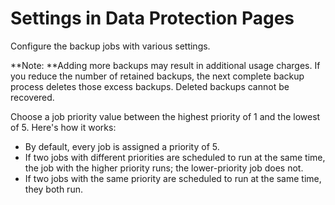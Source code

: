 # Settings in Data Protection Pages
Configure the backup jobs with various settings.

**Note: **Adding more backups may result in additional usage charges. If you reduce the number of retained backups, the next complete backup process deletes those excess backups. Deleted backups cannot be recovered.

Choose a job priority value between the highest priority of 1 and the lowest of 5. Here's how it works:

- By default, every job is assigned a priority of 5.
- If two jobs with different priorities are scheduled to run at the same time, the job with the higher priority runs; the lower-priority job does not.
- If two jobs with the same priority are scheduled to run at the same time, they both run.
